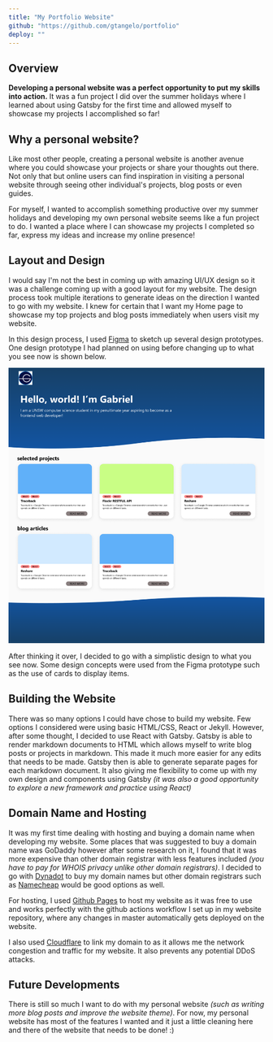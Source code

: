 ```yaml
---
title: "My Portfolio Website"
github: "https://github.com/gtangelo/portfolio"
deploy: ""
---
```

## Overview
**Developing a personal website was a perfect opportunity to put my skills into action.** It was a fun project I did over the summer holidays where I learned about using Gatsby for the first time and allowed myself to showcase my projects I accomplished so far!
## Why a personal website?
Like most other people, creating a personal website is another avenue where you could showcase your projects or share your thoughts out there. Not only that but online users can find inspiration in visiting a personal website through seeing other individual's projects, blog posts or even guides.

For myself, I wanted to accomplish something productive over my summer holidays and developing my own personal website seems like a fun project to do. I wanted a place where I can showcase my projects I completed so far, express my ideas and increase my online presence!

## Layout and Design
I would say I'm not the best in coming up with amazing UI/UX design so it was a challenge coming up with a good layout for my website. The design process took multiple iterations to generate ideas on the direction I wanted to go with my website. I knew for certain that I want my Home page to showcase my top projects and blog posts immediately when users visit my website.

In this design process, I used [Figma](https://www.figma.com/) to sketch up several design prototypes. One design prototype I had planned on using before changing up to what you see now is shown below.

![Figma Prototype](../assets/figma.png)

After thinking it over, I decided to go with a simplistic design to what you see now. Some design concepts were used from the Figma prototype such as the use of cards to display items.

## Building the Website
There was so many options I could have chose to build my website. Few options I considered were using basic HTML/CSS, React or Jekyll. However, after some thought, I decided to use React with Gatsby. Gatsby is able to render markdown documents to HTML which allows myself to write blog posts or projects in markdown. This made it much more easier for any edits that needs to be made. Gatsby then is able to generate separate pages for each markdown document. It also giving me flexibility to come up with my own design and components using Gatsby *(it was also a good opportunity to explore a new framework and practice using React)*
## Domain Name and Hosting
It was my first time dealing with hosting and buying a domain name when developing my website. Some places that was suggested to buy a domain name was GoDaddy however after some research on it, I found that it was more expensive than other domain registrar with less features included *(you have to pay for WHOIS privacy unlike other domain registrars)*. I decided to go with [Dynadot](https://www.dynadot.com/) to buy my domain names but other domain registrars such as [Namecheap](https://www.namecheap.com/) would be good options as well.

For hosting, I used [Github Pages](https://pages.github.com/) to host my website as it was free to use and works perfectly with the github actions workflow I set up in my website repository, where any changes in master automatically gets deployed on the website.

I also used [Cloudflare](https://www.cloudflare.com/) to link my domain to as it allows me the network congestion and traffic for my website. It also prevents any potential DDoS attacks.

## Future Developments
There is still so much I want to do with my personal website *(such as writing more blog posts and improve the website theme)*. For now, my personal website has most of the features I wanted and it just a little cleaning here and there of the website that needs to be done! :)